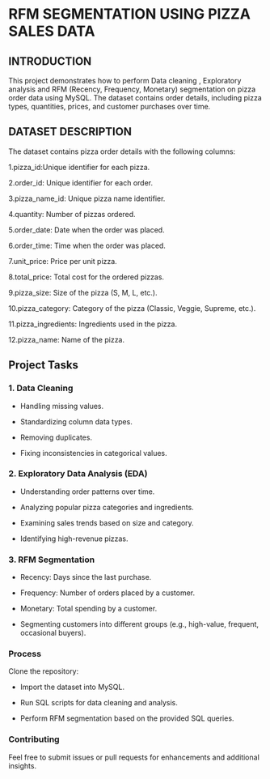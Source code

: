 # RFM SEGMENTATION USING PIZZA SALES DATA 
## INTRODUCTION 
This project demonstrates how to perform Data cleaning , Exploratory analysis and  RFM (Recency, Frequency, Monetary) segmentation on pizza order data using MySQL. The dataset contains order details, including pizza types, quantities, prices, and customer purchases over time.
## DATASET DESCRIPTION 
The dataset contains pizza order details with the following columns:

1.pizza_id:Unique identifier for each pizza.

2.order_id: Unique identifier for each order.

3.pizza_name_id: Unique pizza name identifier.

4.quantity: Number of pizzas ordered.

5.order_date: Date when the order was placed.

6.order_time: Time when the order was placed.

7.unit_price: Price per unit pizza.

8.total_price: Total cost for the ordered pizzas.

9.pizza_size: Size of the pizza (S, M, L, etc.).

10.pizza_category: Category of the pizza (Classic, Veggie, Supreme, etc.).

11.pizza_ingredients: Ingredients used in the pizza.

12.pizza_name: Name of the pizza.
## Project Tasks
### 1. Data Cleaning
- Handling missing values.

- Standardizing column data types.

- Removing duplicates.

- Fixing inconsistencies in categorical values.
 ### 2. Exploratory Data Analysis (EDA)
- Understanding order patterns over time.

- Analyzing popular pizza categories and ingredients.

- Examining sales trends based on size and category.

- Identifying high-revenue pizzas.
### 3. RFM Segmentation
- Recency: Days since the last purchase.

- Frequency: Number of orders placed by a customer.

- Monetary: Total spending by a customer.

- Segmenting customers into different groups (e.g., high-value, frequent, occasional buyers).
### Process
Clone the repository:

- Import the dataset into MySQL.

- Run SQL scripts for data cleaning and analysis.

- Perform RFM segmentation based on the provided SQL queries.
### Contributing
Feel free to submit issues or pull requests for enhancements and additional insights.
